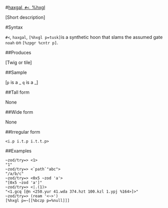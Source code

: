 #[haxgal, `#<`, %hxgl](#hxgl)

[Short description]

#Syntax

`#<`, `haxgal`, `[%hxgl p=tusk]`is a synthetic hoon that
slams the assumed gate `noah` on `[%zpgr %cntr p]`.

##Produces

[Twig or tile]

##Sample

[`p` is a _
`q` is a _]

##Tall form

None

##Wide form

None

##Irregular form

    <i.p i.t.p i.t.t.p>

##Examples



    ~zod/try=> <1>
    "1"
    ~zod/try=> <`path`"abc">
    "/a/b/c"
    ~zod/try=> <0x5 ~zod 'a'>
    "[0x5 ~zod 'a']"
    ~zod/try=> <|.(1)>
    "<1.gcq [@n <250.yur 41.wda 374.hzt 100.kzl 1.ypj %164>]>"
    ~zod/try=> (ream '<~>')
    [%hxgl p=~[[%bczp p=%null]]]
